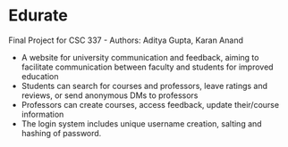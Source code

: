 # Edurate
Final Project for CSC 337 - Authors: Aditya Gupta, Karan Anand

- A website for university communication and feedback, aiming to facilitate communication between faculty and students for improved education
- Students can search for courses and professors, leave ratings and reviews, or send anonymous DMs to professors
- Professors can create courses, access feedback, update their/course information
- The login system includes unique username creation, salting and hashing of password.